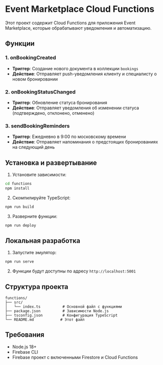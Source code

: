 # Event Marketplace Cloud Functions

Этот проект содержит Cloud Functions для приложения Event Marketplace, которые обрабатывают уведомления и автоматизацию.

## Функции

### 1. onBookingCreated
- **Триггер**: Создание нового документа в коллекции `bookings`
- **Действие**: Отправляет push-уведомления клиенту и специалисту о новом бронировании

### 2. onBookingStatusChanged
- **Триггер**: Обновление статуса бронирования
- **Действие**: Отправляет уведомления об изменении статуса (подтверждено, отклонено, отменено)

### 3. sendBookingReminders
- **Триггер**: Ежедневно в 9:00 по московскому времени
- **Действие**: Отправляет напоминания о предстоящих бронированиях на следующий день

## Установка и развертывание

1. Установите зависимости:
```bash
cd functions
npm install
```

2. Скомпилируйте TypeScript:
```bash
npm run build
```

3. Разверните функции:
```bash
npm run deploy
```

## Локальная разработка

1. Запустите эмулятор:
```bash
npm run serve
```

2. Функции будут доступны по адресу `http://localhost:5001`

## Структура проекта

```
functions/
├── src/
│   └── index.ts          # Основной файл с функциями
├── package.json          # Зависимости Node.js
├── tsconfig.json         # Конфигурация TypeScript
└── README.md            # Этот файл
```

## Требования

- Node.js 18+
- Firebase CLI
- Firebase проект с включенными Firestore и Cloud Functions

